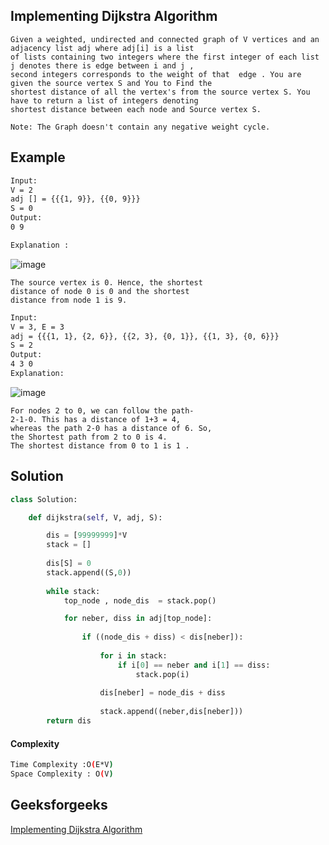 ## Implementing Dijkstra Algorithm
```
Given a weighted, undirected and connected graph of V vertices and an adjacency list adj where adj[i] is a list 
of lists containing two integers where the first integer of each list j denotes there is edge between i and j , 
second integers corresponds to the weight of that  edge . You are given the source vertex S and You to Find the 
shortest distance of all the vertex's from the source vertex S. You have to return a list of integers denoting 
shortest distance between each node and Source vertex S.

Note: The Graph doesn't contain any negative weight cycle.
```

## Example 

```bash
Input:
V = 2
adj [] = {{{1, 9}}, {{0, 9}}}
S = 0
Output:
0 9
```
```bash
Explanation :
```
![image](https://user-images.githubusercontent.com/94613732/204086503-e384c469-f3d4-49ad-a168-afa6f9258c6d.png)
```
The source vertex is 0. Hence, the shortest 
distance of node 0 is 0 and the shortest 
distance from node 1 is 9.

```
```bash
Input:
V = 3, E = 3
adj = {{{1, 1}, {2, 6}}, {{2, 3}, {0, 1}}, {{1, 3}, {0, 6}}}
S = 2
Output:
4 3 0
Explanation:
```
![image](https://user-images.githubusercontent.com/94613732/204086576-36d11d93-a8bc-4638-b948-552948fdfe40.png)

```
For nodes 2 to 0, we can follow the path-
2-1-0. This has a distance of 1+3 = 4,
whereas the path 2-0 has a distance of 6. So,
the Shortest path from 2 to 0 is 4.
The shortest distance from 0 to 1 is 1 .

```

## Solution 

```python
class Solution:

    def dijkstra(self, V, adj, S):

        dis = [99999999]*V
        stack = []
        
        dis[S] = 0
        stack.append((S,0))
        
        while stack:
            top_node , node_dis  = stack.pop()

            for neber, diss in adj[top_node]:
                
                if ((node_dis + diss) < dis[neber]):
                    
                    for i in stack:
                        if i[0] == neber and i[1] == diss:
                            stack.pop(i)
                            
                    dis[neber] = node_dis + diss
                    
                    stack.append((neber,dis[neber]))
        return dis
 ```
#### Complexity
```bash
Time Complexity :O(E*V)
Space Complexity : O(V)
```
## Geeksforgeeks
[Implementing Dijkstra Algorithm](https://practice.geeksforgeeks.org/problems/implementing-dijkstra-set-1-adjacency-matrix/1)

